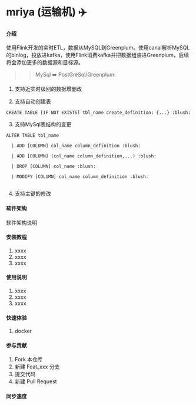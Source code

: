 # mriya (运输机) :airplane: 

#### 介绍
使用Flink开发的实时ETL，数据从MySQL到Greenplum。使用canal解析MySQL的binlog，投放进kafka，使用Flink消费kafka并把数据组装进Greenplum，后续将会添加更多的数据源和目标源。


>> MySql :arrow_right: PostGreSql/Greenplum:

1. 支持近实时级别的数据增删改

2. 支持自动创建表

```
CREATE TABLE [IF NOT EXISTS] tbl_name create_definition: {...} :blush:
```

3. 支持MySql表结构的变更

```
ALTER TABLE tbl_name

  | ADD [COLUMN] col_name column_definition :blush:
  
  | ADD [COLUMN] (col_name column_definition,...) :blush:
  
  | DROP [COLUMN] col_name :blush:
  
  | MODIFY [COLUMN] col_name column_definition :blush:
  
```

4. 支持主键的修改


#### 软件架构
软件架构说明


#### 安装教程

1.  xxxx
2.  xxxx
3.  xxxx

#### 使用说明

1.  xxxx
2.  xxxx
3.  xxxx

#### 快速体验
1. docker

#### 参与贡献

1.  Fork 本仓库
2.  新建 Feat_xxx 分支
3.  提交代码
4.  新建 Pull Request

#### 同步速度
